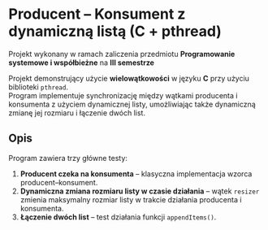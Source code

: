 # Producent – Konsument z dynamiczną listą (C + pthread)

Projekt wykonany w ramach zaliczenia przedmiotu **Programowanie systemowe i współbieżne** na **III semestrze**

Projekt demonstrujący użycie **wielowątkowości** w języku **C** przy użyciu biblioteki `pthread`.  
Program implementuje synchronizację między wątkami producenta i konsumenta z użyciem dynamicznej listy, umożliwiając także dynamiczną zmianę jej rozmiaru i łączenie dwóch list.

## Opis

Program zawiera trzy główne testy:

1. **Producent czeka na konsumenta** – klasyczna implementacja wzorca producent–konsument.
2. **Dynamiczna zmiana rozmiaru listy w czasie działania** – wątek `resizer` zmienia maksymalny rozmiar listy w trakcie działania producenta i konsumenta.
3. **Łączenie dwóch list** – test działania funkcji `appendItems()`.
